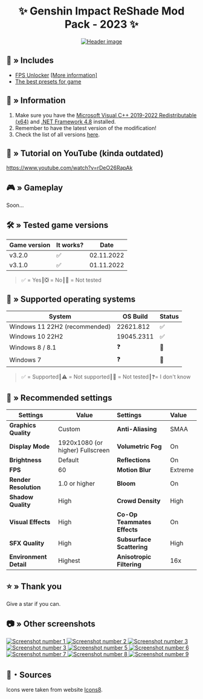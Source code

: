 <div align="center"><h1>✨ Genshin Impact ReShade Mod Pack - 2023 ✨</h1><a href="https://raw.githubusercontent.com/sefinek24/Genshin-Impact-ReShade/dev/Screenshots/new/header.png" title="See preview [header.png]"><img src="Screenshots/new/header.png" alt="Header image"></a></div>

## 📂 » Includes
- [FPS Unlocker](https://github.com/sefinek24/genshin-fps-unlock) [[More information]](https://github.com/sefinek24/genshin-fps-unlock#usage)
- [The best presets for game](Data/-%20Presets)

## 📝️ » Information
1. Make sure you have the [Microsoft Visual C++ 2019-2022 Redistributable (x64)](https://aka.ms/vs/17/release/vc_redist.x64.exe) and [.NET Framework 4.8](https://dotnet.microsoft.com/en-us/download/dotnet-framework/net48) installed. 
2. Remember to have the latest version of the modification!
3. Check the list of all versions [here](VERSIONS.md).

## 🎥 » Tutorial on YouTube (kinda outdated)
https://www.youtube.com/watch?v=rDeO26RapAk

## 🎮 » Gameplay
Soon...

## 🛠️ » Tested game versions
| Game version | It works? | Date       |
|--------------|-----------|------------|
| v3.2.0       | ✅         | 02.11.2022 |
| v3.1.0       | ✅         | 01.11.2022 |
> ✅ = Yes┃❎ = No┃🤔 = Not tested

## 🔧 » Supported operating systems
| System                        | OS Build   | Status |
|-------------------------------|------------|:-------|
| Windows 11 22H2 (recommended) | 22621.812  | ✅      |
| Windows 10 22H2               | 19045.2311 | ✅      | 
| Windows 8 / 8.1               | ❓          | 🤔     | 
| Windows 7                     | ❓          | 🤔     | 
> ✅ = Supported┃⚠️ = Not supported┃🤔 = Not tested┃❓= I don't know

## 🔧 » Recommended settings
| Settings               | Value                            | Settings                    | Value   |
|------------------------|----------------------------------|:----------------------------|:--------|
| **Graphics Quality**   | Custom                           | **Anti-Aliasing**           | SMAA    |
| **Display Mode**       | 1920x1080 (or higher) Fullscreen | **Volumetric Fog**          | On      | 
| **Brightness**         | Default                          | **Reflections**             | On      | 
| **FPS**                | 60                               | **Motion Blur**             | Extreme | 
| **Render Resolution**  | 1.0 or higher                    | **Bloom**                   | On      | 
| **Shadow Quality**     | High                             | **Crowd Density**           | High    | 
| **Visual Effects**     | High                             | **Co-Op Teammates Effects** | On      | 
| **SFX Quality**        | High                             | **Subsurface Scattering**   | High    | 
| **Environment Detail** | Highest                          | **Anisotropic Filtering**   | 16x     | 

## ⭐ » Thank you
Give a star if you can.

## 📷 » Other screenshots
<a href="https://raw.githubusercontent.com/sefinek24/Genshin-Impact-ReShade/dev/Screenshots/new/1.png" title="See preview [1.png]">
    <img src="Screenshots/new/1.png" alt="Screenshot number 1">
</a>
<a href="https://raw.githubusercontent.com/sefinek24/Genshin-Impact-ReShade/dev/Screenshots/new/2.png" title="See preview [2.png]">
    <img src="Screenshots/new/2.png" alt="Screenshot number 2">
</a>
<a href="https://raw.githubusercontent.com/sefinek24/Genshin-Impact-ReShade/dev/Screenshots/new/3.png" title="See preview [3.png]">
    <img src="Screenshots/new/4.png" alt="Screenshot number 3">
</a>
<a href="https://raw.githubusercontent.com/sefinek24/Genshin-Impact-ReShade/dev/Screenshots/new/4.png" title="See preview [4.png]">
    <img src="Screenshots/new/3.png" alt="Screenshot number 3">
</a>
<a href="https://raw.githubusercontent.com/sefinek24/Genshin-Impact-ReShade/dev/Screenshots/new/5.png" title="See preview [5.png]">
    <img src="Screenshots/new/5.png" alt="Screenshot number 5">
</a>
<a href="https://raw.githubusercontent.com/sefinek24/Genshin-Impact-ReShade/dev/Screenshots/new/6.png" title="See preview [6.png]">
    <img src="Screenshots/new/6.png" alt="Screenshot number 6">
</a>
<a href="https://raw.githubusercontent.com/sefinek24/Genshin-Impact-ReShade/dev/Screenshots/new/7.png" title="See preview [7.png]">
    <img src="Screenshots/new/7.png" alt="Screenshot number 7">
</a>
<a href="https://raw.githubusercontent.com/sefinek24/Genshin-Impact-ReShade/dev/Screenshots/new/8.png" title="See preview [8.png]">
    <img src="Screenshots/new/8.png" alt="Screenshot number 8">
</a>
<a href="https://raw.githubusercontent.com/sefinek24/Genshin-Impact-ReShade/dev/Screenshots/new/9.png" title="See preview [9.png]">
    <img src="Screenshots/new/9.png" alt="Screenshot number 9">
</a>

## 🧶・Sources
Icons were taken from website <a href="https://icons8.com" target="_blank">Icons8</a>.
